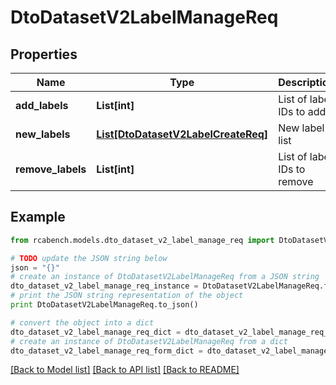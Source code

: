 # DtoDatasetV2LabelManageReq


## Properties

Name | Type | Description | Notes
------------ | ------------- | ------------- | -------------
**add_labels** | **List[int]** | List of label IDs to add | [optional] 
**new_labels** | [**List[DtoDatasetV2LabelCreateReq]**](DtoDatasetV2LabelCreateReq.md) | New label list | [optional] 
**remove_labels** | **List[int]** | List of label IDs to remove | [optional] 

## Example

```python
from rcabench.models.dto_dataset_v2_label_manage_req import DtoDatasetV2LabelManageReq

# TODO update the JSON string below
json = "{}"
# create an instance of DtoDatasetV2LabelManageReq from a JSON string
dto_dataset_v2_label_manage_req_instance = DtoDatasetV2LabelManageReq.from_json(json)
# print the JSON string representation of the object
print DtoDatasetV2LabelManageReq.to_json()

# convert the object into a dict
dto_dataset_v2_label_manage_req_dict = dto_dataset_v2_label_manage_req_instance.to_dict()
# create an instance of DtoDatasetV2LabelManageReq from a dict
dto_dataset_v2_label_manage_req_form_dict = dto_dataset_v2_label_manage_req.from_dict(dto_dataset_v2_label_manage_req_dict)
```
[[Back to Model list]](../README.md#documentation-for-models) [[Back to API list]](../README.md#documentation-for-api-endpoints) [[Back to README]](../README.md)


